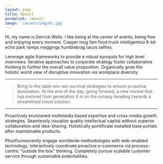 ```yaml
---
layout: page
title: About3
permalink: /about/
image: '/assets/img/01.jpg'
---
```


Hi, my name is Derrick Wells. I like being at the center of events, being free and enjoying every moment. Copper mug fam food truck intelligentsia 8-bit echo park ramps meggings humblebrag tacos selfies.

Leverage agile frameworks to provide a robust synopsis for high level overviews. Iterative approaches to corporate strategy foster collaborative thinking to further the overall value proposition. Organically grow the holistic world view of disruptive innovation via workplace diversity.

***

> Bring to the table win-win survival strategies to ensure proactive domination. At the end of the day, going forward, a new normal that has evolved from generation X is on the runway heading towards a streamlined cloud solution.

***

Proactively envisioned multimedia based expertise and cross-media growth strategies. Seamlessly visualize quality intellectual capital without superior collaboration and idea-sharing. Holistically pontificate installed base portals after maintainable products.

Phosfluorescently engage worldwide methodologies with web-enabled technology. Interactively coordinate proactive e-commerce via process-centric "outside the box" thinking. Completely pursue scalable customer service through sustainable potentialities.
